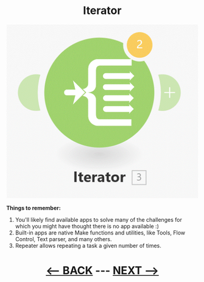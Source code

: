 <div align="center">

# Iterator


![Iterator](pic/l3iterator.gif)

</div>

__Things to remember:__

  1. You'll likely find available apps to solve many of the challenges for which you might have thought there is no app available :)
  2. Built-in apps are native Make functions and utilities, like Tools, Flow Control, Text parser, and many others.
  3. Repeater allows repeating a task a given number of times.

<div align="center">
  
# [<-- BACK](l3iterator) --- [NEXT -->](l3built-inapps.md)
</div>
